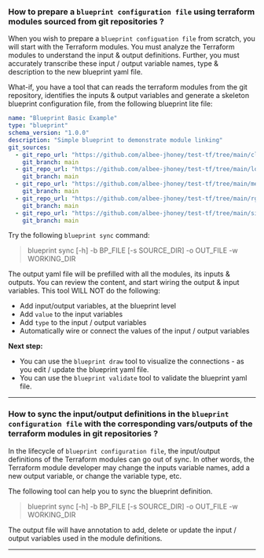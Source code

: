 ### How to prepare a `blueprint configuration file` using terraform modules sourced from git repositories ?

When you wish to prepare a `blueprint configuation file` from scratch, you will start with the Terraform modules.  You must analyze the Terraform modules to understand the input & output definitions.  Further, you must accurately transcribe these input / output variable names, type & description to the new blueprint yaml file.

What-if, you have a tool that can reads the terraform modules from the git repository, identifies the inputs & output variables and generate a skeleton blueprint configuration file, from the following blueprint lite file:
```yaml
name: "Blueprint Basic Example"
type: "blueprint"
schema_version: "1.0.0"
description: "Simple blueprint to demonstrate module linking"
git_sources:
  - git_repo_url: "https://github.com/albee-jhoney/test-tf/tree/main/cloudless"
    git_branch: main
  - git_repo_url: "https://github.com/albee-jhoney/test-tf/tree/main/local-file"
    git_branch: main
  - git_repo_url: "https://github.com/albee-jhoney/test-tf/tree/main/medium"
    git_branch: main
  - git_repo_url: "https://github.com/albee-jhoney/test-tf/tree/main/rg-tf"
    git_branch: main
  - git_repo_url: "https://github.com/albee-jhoney/test-tf/tree/main/simple"
    git_branch: main
```

Try the following `blueprint sync` command:

> blueprint sync [-h] -b BP_FILE [-s SOURCE_DIR] -o OUT_FILE -w WORKING_DIR 

The output yaml file will be prefilled with all the modules, its inputs & outputs.  You can review the content, and start wiring the output & input variables.  This tool WILL NOT do the following:
* Add input/output variables, at the blueprint level
* Add `value` to the input variables
* Add `type` to the input / output variables
* Automatically wire or connect the values of the input / output variables

**Next step:**
* You can use the `blueprint draw` tool to visualize the connections - as you edit / update the blueprint yaml file.
* You can use the `blueprint validate` tool to validate the blueprint yaml file.

---

### How to sync the input/output definitions in the `blueprint configuration file` with the corresponding vars/outputs of the terraform modules in git repositories ?

In the lifecycle of `blueprint configuration file`, the input/output definitions of the Terraform modules can go out of sync.  In other words, the Terraform module developer may change the inputs variable names, add a new output variable, or change the variable type, etc.  

The following tool can help you to sync the blueprint definition.

> blueprint sync [-h] -b BP_FILE [-s SOURCE_DIR] -o OUT_FILE -w WORKING_DIR 

The output file will have annotation to add, delete or update the input / output variables used in the module definitions.

---
